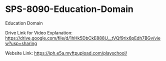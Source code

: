# SPS-8090-Education-Domain
Education Domain

Drive Link for Video Explanation:
https://drive.google.com/file/d/1hHk5DbCkE888U__tVQf9rix6pEdh7BGv/view?usp=sharing

Website Link:
https://iph.e5a.myftpupload.com/playschool/
